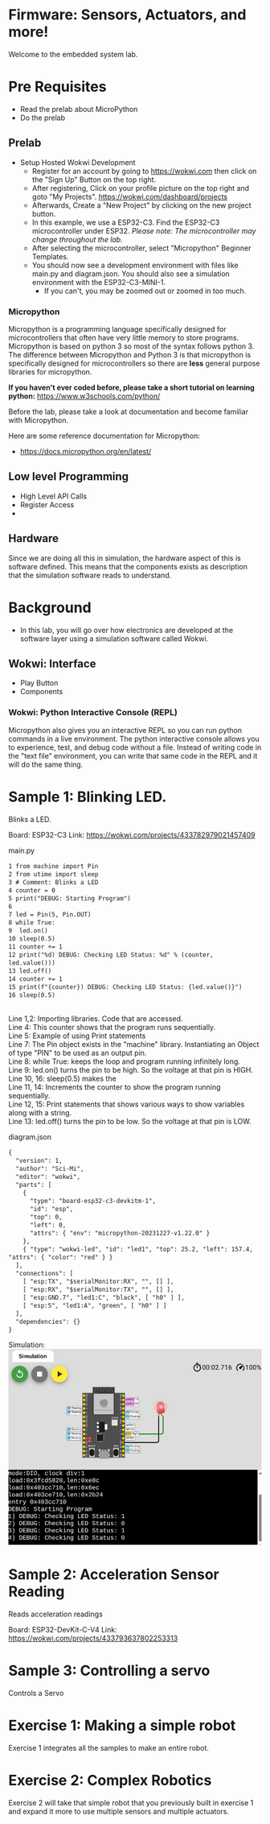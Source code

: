 # Firmware: Sensors, Actuators, and more!
Welcome to the embedded system lab. 

# Pre Requisites
- Read the prelab about MicroPython
- Do the prelab

## Prelab 
- Setup Hosted Wokwi Development
    - Register for an account by going to https://wokwi.com then click on the "Sign Up" Button on the top right. 
    - After registering, Click on your profile picture on the top right and goto "My Projects". https://wokwi.com/dashboard/projects
    - Afterwards, Create a "New Project" by clicking on the new project button.  
    - In this example, we use a ESP32-C3. Find the ESP32-C3 microcontroller under ESP32. *Please note: The microcontroller may change throughout the lab.*
    - After selecting the microcontroller, select "Micropython" Beginner Templates.
    -  You should now see a development environment with files like main.py and diagram.json. You should also see a simulation environment with the ESP32-C3-MINI-1. 
        - If you can't, you may be zoomed out or zoomed in too much. 

### Micropython
Micropython is a programming language specifically designed for microcontrollers that often have very little memory to store programs. Micropython is based on python 3 so most of the syntax follows python 3. The difference between Micropython and Python 3 is that micropython is specifically designed for microcontrollers so there are **less** general purpose libraries for micropython. 

**If you haven't ever coded before, please take a short tutorial on learning python:** https://www.w3schools.com/python/ 

Before the lab, please take a look at documentation and become familiar with Micropython. 

Here are some reference documentation for Micropython:
- https://docs.micropython.org/en/latest/


## Low level Programming
- High Level API Calls
- Register Access
- 

## Hardware 
Since we are doing all this in simulation, the hardware aspect of this is software defined. This means that the components exists as description that the simulation software reads to understand. 

# Background 
- In this lab, you will go over how electronics are developed at the software layer using a simulation software called Wokwi. 

## Wokwi: Interface 
- Play Button
- Components 
### Wokwi: Python Interactive Console (REPL)
Micropython also gives you an interactive REPL so you can run python commands in a live environment. The python interactive console allows you to experience, test, and debug code without a file. Instead of writing code in the "text file" environment, you can write that same code in the REPL and it will do the same thing. 

# Sample 1: Blinking LED. 
Blinks a LED. 

Board: ESP32-C3
Link: https://wokwi.com/projects/433782979021457409

main.py
```
1 from machine import Pin
2 from utime import sleep
3 # Comment: Blinks a LED
4 counter = 0 
5 print("DEBUG: Starting Program")
6 
7 led = Pin(5, Pin.OUT)
8 while True:
9  led.on()
10 sleep(0.5)
11 counter += 1
12 print("%d) DEBUG: Checking LED Status: %d" % (counter, led.value()))
13 led.off()
14 counter += 1
15 print(f"{counter}) DEBUG: Checking LED Status: {led.value()}")
16 sleep(0.5)
```
<br>Line 1,2: Importing libraries. Code that are accessed.
<br>Line 4: This counter shows that the program runs sequentially. 
<br>Line 5: Example of using Print statements
<br>Line 7: The Pin object exists in the "machine" library. Instantiating an Object of type "PIN" to be used as an output pin.
<br>Line 8: while True: keeps the loop and program running infinitely long. 
<br>Line 9: led.on() turns the pin to be high. So the voltage at that pin is HIGH. 
<br>Line 10, 16: sleep(0.5) makes the 
<br>Line 11, 14: Increments the counter to show the program running sequentially. 
<br>Line 12, 15: Print statements that shows various ways to show variables along with a string. 
<br> Line 13: led.off() turns the pin to be low. So the voltage at that pin is LOW.  

diagram.json
```
{
  "version": 1,
  "author": "Sci-Mi",
  "editor": "wokwi",
  "parts": [
    {
      "type": "board-esp32-c3-devkitm-1",
      "id": "esp",
      "top": 0,
      "left": 0,
      "attrs": { "env": "micropython-20231227-v1.22.0" }
    },
    { "type": "wokwi-led", "id": "led1", "top": 25.2, "left": 157.4, "attrs": { "color": "red" } }
  ],
  "connections": [
    [ "esp:TX", "$serialMonitor:RX", "", [] ],
    [ "esp:RX", "$serialMonitor:TX", "", [] ],
    [ "esp:GND.7", "led1:C", "black", [ "h0" ] ],
    [ "esp:5", "led1:A", "green", [ "h0" ] ]
  ],
  "dependencies": {}
}
```
Simulation: 
![Micropython Blinking LED Example](/assets/image/sample1_blinkingled_simulation.png)

# Sample 2: Acceleration Sensor Reading
Reads acceleration readings

Board: ESP32-DevKit-C-V4
Link: https://wokwi.com/projects/433793637802253313



# Sample 3: Controlling a servo 
Controls a Servo


# Exercise 1: Making a simple robot
Exercise 1 integrates all the samples to make an entire robot. 

# Exercise 2: Complex Robotics 
Exercise 2 will take that simple robot that you previously built in exercise 1 and expand it more to use multiple sensors and multiple actuators. 


